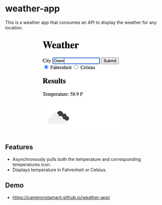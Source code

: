 # weather-app

This is a weather app that consumes an API to display the weather for any location.

<p align="center">
    <img src="./weather.png" alt="weather website" />
</p>

## Features

- Asynchronously pulls both the temperature and corresponding temperatures icon.
- Displays temperature in Fahrenheit or Celsius.

## Demo

- https://cameronstamant.github.io/weather-app/
